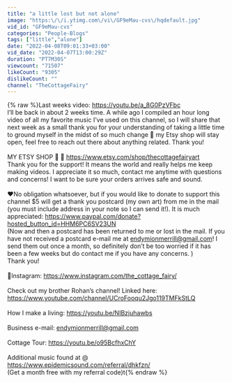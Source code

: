 ```yaml
---
title: "a little lost but not alone"
image: "https:\/\/i.ytimg.com\/vi\/GF9eMau-cvs\/hqdefault.jpg"
vid_id: "GF9eMau-cvs"
categories: "People-Blogs"
tags: ["little","alone"]
date: "2022-04-08T09:01:33+03:00"
vid_date: "2022-04-07T13:00:29Z"
duration: "PT7M30S"
viewcount: "71507"
likeCount: "9305"
dislikeCount: ""
channel: "TheCottageFairy"
---
```

{% raw %}Last weeks video: <a rel="nofollow" target="blank" href="https://youtu.be/a_8G0PzVFbc">https://youtu.be/a_8G0PzVFbc</a><br />I’ll be back in about 2 weeks time. A while ago I compiled an hour long video of all my favorite music I’ve used on this channel, so I will share that next week as a small thank you for your understanding of taking a little time to ground myself in the midst of so much change 🙏 my Etsy shop will stay open, feel free to reach out there about anything related. Thank you!<br /><br />MY ETSY SHOP 🦊 🍄 <a rel="nofollow" target="blank" href="https://www.etsy.com/shop/thecottagefairyart">https://www.etsy.com/shop/thecottagefairyart</a> <br />Thank you for the support! It means the world and really helps me keep making videos. I appreciate it so much, contact me anytime with questions and concerns! I want to be sure your orders arrives safe and sound. <br /><br />❤️No obligation whatsoever, but if you would like to donate to support this channel $5 will get a thank you postcard (my own art) from me in the mail (you must include address in your note so I can send it!). It is much appreciated: <a rel="nofollow" target="blank" href="https://www.paypal.com/donate?hosted_button_id=HHM6PC6SV23UN">https://www.paypal.com/donate?hosted_button_id=HHM6PC6SV23UN</a><br />(Now and then a postcard has been returned to me or lost in the mail. If you have not received a postcard e-mail me at endymionmerrill@gmail.com! I send them out once a month, so definitely don’t be too worried if it has been a few weeks but do contact me if you have any concerns. ) <br />Thank you!<br /><br />🦋Instagram: <a rel="nofollow" target="blank" href="https://www.instagram.com/the_cottage_fairy/">https://www.instagram.com/the_cottage_fairy/</a><br /><br />Check out my brother Rohan’s channel! Linked here: <a rel="nofollow" target="blank" href="https://www.youtube.com/channel/UCroFooqu2Jgo119TMFkStLQ">https://www.youtube.com/channel/UCroFooqu2Jgo119TMFkStLQ</a><br /><br />How I make a living: <a rel="nofollow" target="blank" href="https://youtu.be/NIBzjuhawbs">https://youtu.be/NIBzjuhawbs</a><br /><br />Business e-mail: endymionmerrill@gmail.com<br /><br />Cottage Tour: <a rel="nofollow" target="blank" href="https://youtu.be/o95BcfhxChY">https://youtu.be/o95BcfhxChY</a><br /><br />Additional music found at @<br /><a rel="nofollow" target="blank" href="https://www.epidemicsound.com/referral/dhkfzn/">https://www.epidemicsound.com/referral/dhkfzn/</a><br />(Get a month free with my referral code)t{% endraw %}
